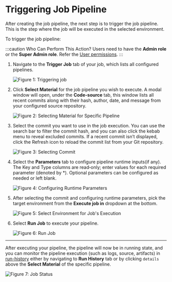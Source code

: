 # Triggering Job Pipeline

After creating the job pipeline, the next step is to trigger the job pipeline. This is the step where the job will be executed in the selected environment.

To trigger the job pipeline:

:::caution Who Can Perform This Action?
Users need to have the **Admin role** or the **Super Admin role**.
Refer the [User permissions](../global-configurations/authorization/user-access.md#roles-available-for-jobs).
:::

1. Navigate to the **Trigger Job** tab of your job, which lists all configured pipelines.

    ![Figure 1: Triggering job](https://devtron-public-asset.s3.us-east-2.amazonaws.com/images/create-job/trigger-job.jpg)

2. Click **Select Material** for the job pipeline you wish to execute. A modal window will open, under the **Code-source** tab, this window lists all recent commits along with their hash, author, date, and message from your configured source repository.

    ![Figure 2: Selecting Material for Specific Pipeline](https://devtron-public-asset.s3.us-east-2.amazonaws.com/images/create-job/trigger-job-select-material.jpg)

3. Select the commit you want to use in the job execution. You can use the search bar to filter the commit hash, and you can also click the kebab menu to reveal excluded commits. If a recent commit isn’t displayed, click the Refresh icon to reload the commit list from your Git repository.

    ![Figure 3: Selecting Commit](https://devtron-public-asset.s3.us-east-2.amazonaws.com/images/create-job/trigger-job-commit.jpg)

4. Select the **Parameters** tab to configure pipeline runtime inputs(if any). The Key and Type columns are read‑only; enter values for each required parameter (denoted by *). Optional parameters can be configured as needed or left blank.

    ![Figure 4: Configuring Runtime Parameters](https://devtron-public-asset.s3.us-east-2.amazonaws.com/images/create-job/trigger-job-parameter.jpg)

5. After selecting the commit and configuring runtime parameters, pick the target environment from the **Execute job in** dropdown at the bottom.

    ![Figure 5: Select Environment for Job's Execution](https://devtron-public-asset.s3.us-east-2.amazonaws.com/images/create-job/trigger-job-execute-env.jpg)

6. Select **Run Job** to execute your pipeline.

    ![Figure 6: Run Job](https://devtron-public-asset.s3.us-east-2.amazonaws.com/images/create-job/trigger-job-run-job.jpg)

---

After executing your pipeline, the pipeline will now be in running state, and you can monitor the pipeline execution (such as logs, source, artifacts) in [run-history](./run-history-job.md) either by navigating to **Run History** tab or by clicking `details` above the **Select Material** of the specific pipeline.

![Figure 7: Job Status](https://devtron-public-asset.s3.us-east-2.amazonaws.com/images/create-job/trigger-job-details.jpg)
